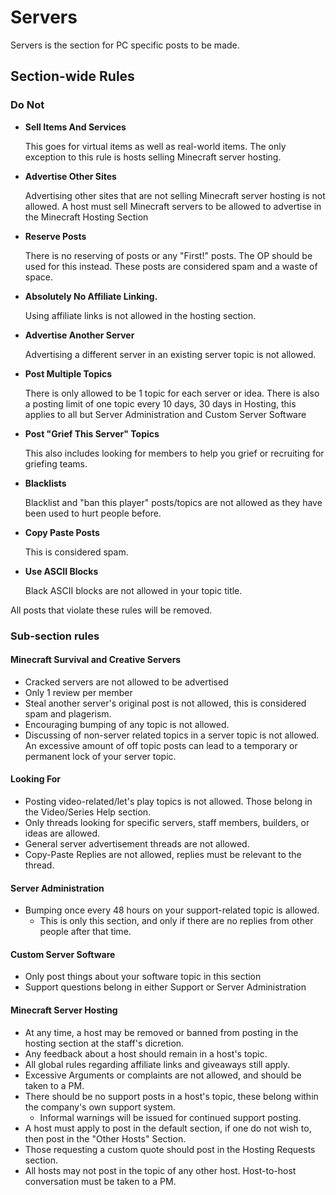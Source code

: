 # Servers

Servers is the section for PC specific posts to be made. 

## Section-wide Rules

### Do Not


* __Sell Items And Services__
    
    This goes for virtual items as well as real-world items. The only exception to this rule is hosts selling Minecraft server hosting.
    
* __Advertise Other Sites__
    
    Advertising other sites that are not selling Minecraft server hosting is not allowed. A host must sell Minecraft servers to be allowed to advertise in the Minecraft Hosting Section
    
* __Reserve Posts__

  There is no reserving of posts or any "First!" posts. The OP should be used for this instead. These posts are considered spam and a waste of space.
  
* __Absolutely No Affiliate Linking.__

  Using affiliate links is not allowed in the hosting section.
  
* __Advertise Another Server__

  Advertising a different server in an existing server topic is not allowed.
  
* __Post Multiple Topics__

  There is only allowed to be 1 topic for each server or idea. There is also a posting limit of one topic every 10 days, 30 days in Hosting, this applies to all but Server Administration and Custom Server Software
  
* __Post "Grief This Server" Topics__ 

  This also includes looking for members to help you grief or recruiting for griefing teams.
  
* __Blacklists__

  Blacklist and "ban this player" posts/topics are not allowed as they have been used to hurt people before.
  
* __Copy Paste Posts__

  This is considered spam.

* __Use ASCII Blocks__

  Black ASCII blocks are not allowed in your topic title.

All posts that violate these rules will be removed.

### Sub-section rules

#### Minecraft Survival and Creative Servers

* Cracked servers are not allowed to be advertised
* Only 1 review per member 
* Steal another server's original post is not allowed, this is considered spam and plagerism.
* Encouraging bumping of any topic is not allowed.
* Discussing of non-server related topics in a server topic is not allowed. An excessive amount of off topic posts can lead to a temporary or permanent lock of your server topic.

#### Looking For

* Posting video-related/let's play topics is not allowed. Those belong in the Video/Series Help section.
* Only threads looking for specific servers, staff members, builders, or ideas are allowed.
* General server advertisement threads are not allowed.
* Copy-Paste Replies are not allowed, replies must be relevant to the thread.

#### Server Administration

* Bumping once every 48 hours on your support-related topic is allowed.
    * This is only this section, and only if there are no replies from other people after that time.
    
#### Custom Server Software

* Only post things about your software topic in this section
* Support questions belong in either Support or Server Administration

#### Minecraft Server Hosting

* At any time, a host may be removed or banned from posting in the hosting section at the staff's dicretion.
* Any feedback about a host should remain in a host's topic.
* All global rules regarding affiliate links and giveaways still apply.
* Excessive Arguments or complaints are not allowed, and should be taken to a PM.
* There should be no support posts in a host's topic, these belong within the company's own support system.
    * Informal warnings will be issued for continued support posting.
* A host must apply to post in the default section, if one do not wish to, then post in the "Other Hosts" Section.
* Those requesting a custom quote should post in the Hosting Requests section.
* All hosts may not post in the topic of any other host. Host-to-host conversation must be taken to a PM.
